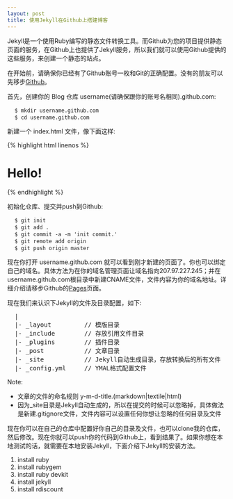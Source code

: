 ```yaml
---
layout: post
title: 使用Jekyll在Github上搭建博客
---
```


Jekyll是一个使用Ruby编写的静态文件转换工具。而Github为您的项目提供静态页面的服务，在Github上也提供了Jekyll服务，所以我们就可以使用Github提供的这些服务，来创建一个静态的站点。

在开始前，请确保你已经有了Github账号一枚和Git的正确配置。没有的朋友可以先移步[Github](https://github.com/plans)。

首先，创建你的 Blog 仓库 username(请确保跟你的账号名相同).github.com:
<pre class="terminal">
  <code>$ mkdir username.github.com</code>
  <code>$ cd username.github.com</code>
</pre>
新建一个 index.html 文件，像下面这样:

{% highlight html linenos %}
<!doctype html>
<html>
<head>
<title>Hello</title>
</head>

<body>
<h1>Hello!</h1>
</body>
</html>
{% endhighlight %}

初始化仓库、提交并push到Github:
<pre class="terminal">
  <code>$ git init</code>
  <code>$ git add .</code>
  <code>$ git commit -a -m 'init commit.'</code>
  <code>$ git remote add origin</code>
  <code>$ git push origin master</code>
</pre>
现在你打开 username.github.com 就可以看到刚才新建的页面了。你也可以绑定自己的域名。具体方法为在你的域名管理页面让域名指向207.97.227.245；并在username.github.com根目录中新建CNAME文件，文件内容为你的域名地址。详细介绍请移步Github的[Pages](http://pages.github.com)页面。

现在我们来认识下Jekyll的文件及目录配置，如下:
<pre class="terminal">
  |
  |- _layout         // 模版目录
  |- _include        // 存放引用文件目录
  |- _plugins        // 插件目录
  |- _post           // 文章目录
  |- _site           // Jekyll自动生成目录，存放转换后的所有文件
  |- _config.yml     // YMAL格式配置文件
</pre>
Note:
* 文章的文件的命名规则 y-m-d-title.(markdown|textile|html)
* 因为_site目录是Jekyll自动生成的，所以在提交的时候可以忽略掉，具体做法是新建.gitignore文件，文件内容可以设置任何你想让忽略的任何目录及文件

现在你可以在自己的仓库中配置好你自己的目录及文件，也可以clone我的仓库，然后修改。现在你就可以push你的代码到Github上，看到结果了。如果你想在本地测试的话，就需要在本地安装Jekyll，下面介绍下Jekyll的安装方法。

1. install ruby
2. install rubygem
3. install ruby devkit
4. install jekyll
5. install rdiscount